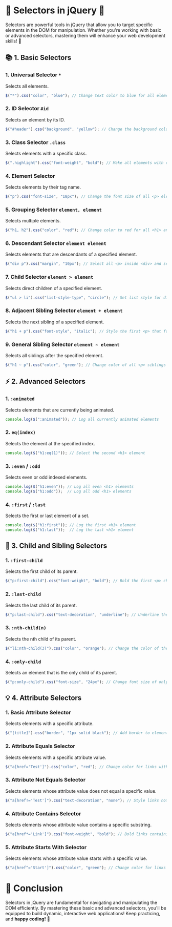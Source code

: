 # 🎯 Selectors in jQuery 🎯

Selectors are powerful tools in jQuery that allow you to target specific elements in the DOM for manipulation. Whether you're working with basic or advanced selectors, mastering them will enhance your web development skills! 🚀

## 📚 1. Basic Selectors

### 1. Universal Selector `*`
Selects all elements.
```javascript
$("*").css("color", "blue"); // Change text color to blue for all elements
```

### 2. ID Selector `#id`
Selects an element by its ID.
```javascript
$("#header").css("background", "yellow"); // Change the background color of the element with id="header"
```

### 3. Class Selector `.class`
Selects elements with a specific class.
```javascript
$(".highlight").css("font-weight", "bold"); // Make all elements with class "highlight" bold
```

### 4. Element Selector
Selects elements by their tag name.
```javascript
$("p").css("font-size", "18px"); // Change the font size of all <p> elements
```
### 5. Grouping Selector `element, element`
Selects multiple elements.
```javascript
$("h1, h2").css("color", "red"); // Change color to red for all <h1> and <h2> elements
```

### 6. Descendant Selector `element element`
Selects elements that are descendants of a specified element.
```javascript
$("div p").css("margin", "10px"); // Select all <p> inside <div> and set margin
```

### 7. Child Selector `element > element`
Selects direct children of a specified element.
```javascript
$("ul > li").css("list-style-type", "circle"); // Set list style for direct <li> children of <ul>
```

### 8. Adjacent Sibling Selector `element + element`
Selects the next sibling of a specified element.
```javascript
$("h1 + p").css("font-style", "italic"); // Style the first <p> that follows an <h1>
```

### 9. General Sibling Selector `element ~ element`
Selects all siblings after the specified element.
```javascript
$("h1 ~ p").css("color", "green"); // Change color of all <p> siblings after <h1>
```

## ⚡ 2. Advanced Selectors
### 1. `:animated`
Selects elements that are currently being animated.

```javascript
console.log($(":animated")); // Log all currently animated elements
```

### 2. `eq(index)`
Selects the element at the specified index.
```javascript
console.log($("h1:eq(1)")); // Select the second <h1> element
```

### 3. `:even` / `:odd`
Selects even or odd indexed elements.

```javascript
console.log($("h1:even")); // Log all even <h1> elements
console.log($("h1:odd"));  // Log all odd <h1> elements
```

### 4. `:first` / `:last`
Selects the first or last element of a set.

```javascript
console.log($("h1:first")); // Log the first <h1> element
console.log($("h1:last"));  // Log the last <h1> element
```

## 🔎 3. Child and Sibling Selectors
### 1. `:first-child`
Selects the first child of its parent.
```javascript
$("p:first-child").css("font-weight", "bold"); // Bold the first <p> child
```

### 2. `:last-child`
Selects the last child of its parent.
```javascript
$("p:last-child").css("text-decoration", "underline"); // Underline the last <p> child
```

### 3. `:nth-child(n)`
Selects the nth child of its parent.

```javascript
$("li:nth-child(3)").css("color", "orange"); // Change the color of the third <li>
```

### 4. `:only-child`
Selects an element that is the only child of its parent.

```javascript
$("p:only-child").css("font-size", "24px"); // Change font size of only child <p>
```

## 💡 4. Attribute Selectors
### 1. Basic Attribute Selector
Selects elements with a specific attribute.
```javascript
$("[title]").css("border", "1px solid black"); // Add border to elements with title attribute
```

### 2. Attribute Equals Selector
Selects elements with a specific attribute value.
```javascript
$("a[href='Test']").css("color", "red"); // Change color for links with href='Test'
```

### 3. Attribute Not Equals Selector
Selects elements whose attribute value does not equal a specific value.
```javascript
$("a[href!='Test']").css("text-decoration", "none"); // Style links not pointing to 'Test'
```

### 4. Attribute Contains Selector
Selects elements whose attribute value contains a specific substring.
```javascript
$("a[href*='Link']").css("font-weight", "bold"); // Bold links containing 'Link'
```

### 5. Attribute Starts With Selector
Selects elements whose attribute value starts with a specific value.
```javascript
$("a[href^='Start']").css("color", "green"); // Change color for links starting with 'Start'
```

# 🚀 Conclusion
Selectors in jQuery are fundamental for navigating and manipulating the DOM efficiently. By mastering these basic and advanced selectors, you'll be equipped to build dynamic, interactive web applications! Keep practicing, and **happy coding!** 🎉